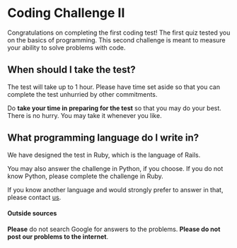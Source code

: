 # Coding Challenge II

Congratulations on completing the first coding test! The first quiz
tested you on the basics of programming. This second challenge is
meant to measure your ability to solve problems with code.

## When should I take the test?

The test will take up to 1 hour. Please have time set aside so that
you can complete the test unhurried by other commitments.

Do **take your time in preparing for the test** so that you may do
your best. There is no hurry. You may take it whenever you like.

## What programming language do I write in?

We have designed the test in Ruby, which is the language of Rails.

You may also answer the challenge in Python, if you choose. If you do
not know Python, please complete the challenge in Ruby.

If you know another language and would strongly prefer to answer in
that, please contact [us](mailto:admissions@appacademy.io).

#### Outside sources

**Please** do not search Google for answers to the
problems. **Please do not post our problems to the internet**.
